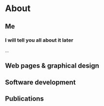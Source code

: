 
# About

## Me
### I will tell you all about it later
...

## Web pages & graphical design

## Software development 

## Publications

